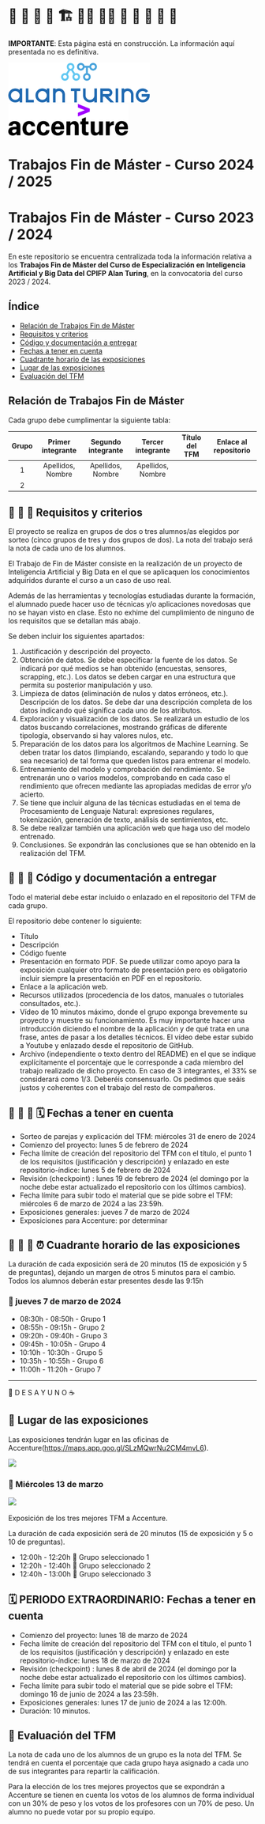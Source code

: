 # 🚧 🚧 🚧 🚧 🏗️ 👷‍♂️ 👷‍♀️ 🧰 🚧 🚧 🚧 🚧

**IMPORTANTE**: Esta página está en construcción. La información aquí presentada no es definitiva.

<img height="80px" src="img/alan_turing_recortado.png">&nbsp;&nbsp;&nbsp;&nbsp;&nbsp;&nbsp;<img height="64px" src="img/accenture.svg">

# Trabajos Fin de Máster - Curso 2024 / 2025

# Trabajos Fin de Máster - Curso 2023 / 2024

En este repositorio se encuentra centralizada toda la información relativa a los **Trabajos Fin de Máster del Curso de Especialización en Inteligencia Artificial y Big Data del CPIFP Alan Turing**, en la convocatoria del curso 2023 / 2024.

## Índice

* [Relación de Trabajos Fin de Máster](#id1)
* [Requisitos y criterios](#id2)
* [Código y documentación a entregar](#id3)
* [Fechas a tener en cuenta](#id4)
* [Cuadrante horario de las exposiciones](#id5)
* [Lugar de las exposiciones](#id6)
* [Evaluación del TFM](#id7)

## Relación de Trabajos Fin de Máster<a name="id1"></a>

Cada grupo debe cumplimentar la siguiente tabla:

| Grupo | Primer integrante       | Segundo integrante  | Tercer integrante  | Título del TFM | Enlace al repositorio |
|:-----:|:-----------------------:|:-------------------:|:------------------:|:--------------:|:---------------------:|
|   1   | Apellidos, Nombre       | Apellidos, Nombre   | Apellidos, Nombre  |                |                       |
|   2   |                         |                     |                    |                |                       |

## 🚧 🚧 🚧 Requisitos y criterios<a name="id2"></a>

El proyecto se realiza en grupos de dos o tres alumnos/as elegidos por sorteo (cinco grupos de tres y dos grupos de dos). La nota del trabajo será la nota de cada uno de los alumnos.

El Trabajo de Fin de Máster consiste en la realización de un proyecto de Inteligencia Artificial y Big Data en el que se aplicaquen los conocimientos adquiridos durante el curso a un caso de uso real.

Además de las herramientas y tecnologías estudiadas durante la formación, el alumnado puede hacer uso de técnicas y/o aplicaciones novedosas que no se hayan visto en clase. Esto no exhime del cumplimiento de ninguno de los requisitos que se detallan más abajo.

Se deben incluir los siguientes apartados:

1. Justificación y descripción del proyecto.
2. Obtención de datos. Se debe especificar la fuente de los datos. Se indicará por qué medios se han obtenido (encuestas, sensores, scrapping, etc.). Los datos se deben cargar en una estructura que permita su posterior manipulación y uso.
3. Limpieza de datos (eliminación de nulos y datos erróneos, etc.). Descripción de los datos. Se debe dar una descripción completa de los datos indicando qué significa cada uno de los atributos.
4. Exploración y visualización de los datos. Se realizará un estudio de los datos buscando correlaciones, mostrando gráficas de diferente tipología, observando si hay valores nulos, etc.
5. Preparación de los datos para los algoritmos de Machine Learning. Se deben tratar los datos (limpiando, escalando, separando y todo lo que sea necesario) de tal forma que queden listos para entrenar el modelo.
6. Entrenamiento del modelo y comprobación del rendimiento.  Se entrenarán uno o varios modelos, comprobando en cada caso el rendimiento que ofrecen mediante las apropiadas medidas de error y/o acierto.
7. Se tiene que incluir alguna de las técnicas estudiadas en el tema de Procesamiento de Lenguaje Natural: expresiones regulares, tokenización, generación de texto, análisis de sentimientos, etc.
8. Se debe realizar también una aplicación web que haga uso del modelo entrenado.
9. Conclusiones. Se expondrán las conclusiones que se han obtenido en la realización del TFM.

## 🚧 🚧 🚧 Código y documentación a entregar<a name="id3"></a>

Todo el material debe estar incluido o enlazado en el repositorio del TFM de cada grupo.

El repositorio debe contener lo siguiente:
  * Título
  * Descripción
  * Código fuente
  * Presentación en formato PDF. Se puede utilizar como apoyo para la exposición cualquier otro formato de presentación pero es obligatorio incluir siempre la presentación en PDF en el repositorio.
  * Enlace a la aplicación web.
  * Recursos utilizados (procedencia de los datos, manuales o tutoriales consultados, etc.).
  * Vídeo de 10 minutos máximo, donde el grupo exponga brevemente su proyecto y muestre su funcionamiento. Es muy importante hacer una introducción diciendo el nombre de la aplicación y de qué trata en una frase, antes de pasar a los detalles técnicos. El vídeo debe estar subido a Youtube y enlazado desde el repositorio de GitHub.
  * Archivo (independiente o texto dentro del README) en el que se indique explícitamente el porcentaje que le corresponde a cada miembro del trabajo realizado de dicho proyecto. En caso de 3 integrantes, el 33% se considerará como 1/3. Deberéis consensuarlo. Os pedimos que seáis justos y coherentes con el trabajo del resto de compañeros.

## 🚧 🚧 🚧 🗓️ Fechas a tener en cuenta<a name="id4"></a>

* Sorteo de parejas y explicación del TFM: miércoles 31 de enero de 2024
* Comienzo del proyecto: lunes 5 de febrero de 2024
* Fecha límite de creación del repositorio del TFM con el título, el punto 1 de los requisitos (justificación y descripción) y enlazado en este repositorio-índice: lunes 5 de febrero de 2024
* Revisión (checkpoint) : lunes 19 de febrero de 2024 (el domingo por la noche debe estar actualizado el repositorio con los últimos cambios).
* Fecha límite para subir todo el material que se pide sobre el TFM: miércoles 6 de marzo de 2024 a las 23:59h.
* Exposiciones generales: jueves 7 de marzo de 2024
* Exposiciones para Accenture: por determinar

## 🚧 🚧 🚧 ⏰ Cuadrante horario de las exposiciones<a name="id5"></a>

La duración de cada exposición será de 20 minutos (15 de exposición y 5 de preguntas), dejando un margen de otros 5 minutos para el cambio. Todos los alumnos deberán estar presentes desde las 9:15h

### :calendar: jueves 7 de marzo de 2024

* 08:30h - 08:50h - Grupo 1
* 08:55h - 09:15h - Grupo 2
* 09:20h - 09:40h - Grupo 3
* 09:45h - 10:05h - Grupo 4
* 10:10h - 10:30h - Grupo 5
* 10:35h - 10:55h - Grupo 6
* 11:00h - 11:20h - Grupo 7

<hr>

 🥪 D E S A Y U N O ☕



## 📍 Lugar de las exposiciones<a name="id6"></a>

Las exposiciones tendrán lugar en las oficinas de Accenture(https://maps.app.goo.gl/SLzMQwrNu2CM4mvL6).

<img src="https://a.mktgcdn.com/p/rahf5ktEglvh4WE5ZxS7YG1HtX8Bm8YWr0Woq_gB8Og/2560x1779.jpg">

### :calendar: Miércoles 13 de marzo

<img height="52px" src="accenture.svg">

Exposición de los tres mejores TFM a Accenture.

La duración de cada exposición será de 20 minutos (15 de exposición y 5 o 10 de preguntas). 

* 12:00h - 12:20h 🏅 Grupo seleccionado 1
* 12:20h - 12:40h 🏅 Grupo seleccionado 2
* 12:40h - 13:00h 🏅 Grupo seleccionado 3

## 🗓️ PERIODO EXTRAORDINARIO: Fechas a tener en cuenta<a name="id4"></a>

* Comienzo del proyecto: lunes 18 de marzo de 2024
* Fecha límite de creación del repositorio del TFM con el título, el punto 1 de los requisitos (justificación y descripción) y enlazado en este repositorio-índice: lunes 18 de marzo de 2024
* Revisión (checkpoint) : lunes 8 de abril de 2024 (el domingo por la noche debe estar actualizado el repositorio con los últimos cambios).
* Fecha límite para subir todo el material que se pide sobre el TFM: domingo 16 de junio de 2024 a las 23:59h.
* Exposiciones generales: lunes 17 de junio de 2024 a las 12:00h.
* Duración: 10 minutos.

## 📝 Evaluación del TFM<a name="id7"></a>

La nota de cada uno de los alumnos de un grupo es la nota del TFM. Se tendrá en cuenta el porcentaje que cada grupo haya asignado a cada uno de sus integrantes para repartir la calificación.

Para la elección de los tres mejores proyectos que se expondrán a Accenture se tienen en cuenta los votos de los alumnos de forma individual con un 30% de peso y los votos de los profesores con un 70% de peso. Un alumno no puede votar por su propio equipo.
